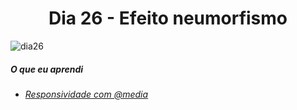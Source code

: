 
<h1 align= "center">
 <a>Dia 26 - Efeito neumorfismo </a>
</h1>

![dia26](https://user-images.githubusercontent.com/64365302/111924885-5d910280-8a85-11eb-862e-c8e2b30197aa.gif)

 ##### O que eu aprendi
* *[Responsividade com @media](https://developer.mozilla.org/pt-BR/docs/Web/CSS/Media_Queries/Using_media_queries)*








